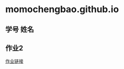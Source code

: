 # momochengbao.github.io
## 学号 姓名
## 作业2
   [作业链接](https://momochengbao.github.io/map_world.html)
 
